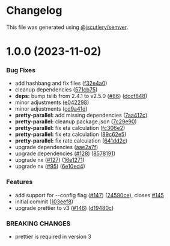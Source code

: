 # Changelog

This file was generated using [@jscutlery/semver](https://github.com/jscutlery/semver).

# 1.0.0 (2023-11-02)

### Bug Fixes

-   add hashbang and fix files ([f32e4a0](https://github.com/skrtheboss/prettier-tools/commit/f32e4a0235303e1e02236f1db8191ccbbe934763))
-   cleanup dependencies ([571cb75](https://github.com/skrtheboss/prettier-tools/commit/571cb75713cd9c530d6df6207ab2553042fc6ec8))
-   **deps:** bump tslib from 2.4.1 to v2.5.0 ([#86](https://github.com/skrtheboss/prettier-tools/issues/86)) ([dccf848](https://github.com/skrtheboss/prettier-tools/commit/dccf8480df3d4cf8cbca7f6cbc9f763ed44c9e9c))
-   minor adjustments ([e042298](https://github.com/skrtheboss/prettier-tools/commit/e04229876ea919c16aa41c1f73b66d2262ddc2c8))
-   minor adjustments ([cd9a41d](https://github.com/skrtheboss/prettier-tools/commit/cd9a41dbf35365443b7724db1e8b57223d2429c4))
-   **pretty-parallel:** add missing dependencies ([7aa412c](https://github.com/skrtheboss/prettier-tools/commit/7aa412c4d866c16264ac5e3663be735915e63fc0))
-   **pretty-parallel:** cleanup package.json ([7c29e90](https://github.com/skrtheboss/prettier-tools/commit/7c29e903f5e004e5f11c58121394095b67dce2e6))
-   **pretty-parallel:** fix eta calculation ([fc306e2](https://github.com/skrtheboss/prettier-tools/commit/fc306e271e662642a06d35419c81bc4e7bfebd39))
-   **pretty-parallel:** fix eta calculation ([89c62e5](https://github.com/skrtheboss/prettier-tools/commit/89c62e5929c88942499bd571ef830b9c8744204e))
-   **pretty-parallel:** fix rate calculation ([641dd2c](https://github.com/skrtheboss/prettier-tools/commit/641dd2cd9093eeba28d657523262c52f2ea85ff2))
-   upgrade dependencies ([aae2a7f](https://github.com/skrtheboss/prettier-tools/commit/aae2a7fe9b78a97ef89ae7563f5e9872e6051369))
-   upgrade dependencies ([#128](https://github.com/skrtheboss/prettier-tools/issues/128)) ([8578191](https://github.com/skrtheboss/prettier-tools/commit/85781915f56c56b397f7c4f43660edeb17fb5c06))
-   upgrade nx ([#127](https://github.com/skrtheboss/prettier-tools/issues/127)) ([16e1271](https://github.com/skrtheboss/prettier-tools/commit/16e127162a6c6be6b05807511363109781e8b78d))
-   upgrade nx ([#95](https://github.com/skrtheboss/prettier-tools/issues/95)) ([6e10ed4](https://github.com/skrtheboss/prettier-tools/commit/6e10ed401c5bc2d6dbe9c8fc5d304037ea909f47))

### Features

-   add support for --config flag ([#147](https://github.com/skrtheboss/prettier-tools/issues/147)) ([24590ce](https://github.com/skrtheboss/prettier-tools/commit/24590ce78894af32d26ec725ab5b254c977fb14d)), closes [#145](https://github.com/skrtheboss/prettier-tools/issues/145)
-   initial commit ([103eef8](https://github.com/skrtheboss/prettier-tools/commit/103eef807bec31c1aeb065a71d6db31a76396b0b))
-   upgrade prettier to v3 ([#146](https://github.com/skrtheboss/prettier-tools/issues/146)) ([d19480c](https://github.com/skrtheboss/prettier-tools/commit/d19480c0714d9cac7771b5cec1aa99c93b3a9e0c))

### BREAKING CHANGES

-   prettier is required in version 3
